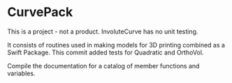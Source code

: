 # CurvePack

This is a project - not a product. InvoluteCurve has no unit testing.

It consists of routines used in making models for 3D printing combined as a Swift Package. This commit added tests for Quadratic and OrthoVol.

Compile the documentation for a catalog of member functions and variables.
